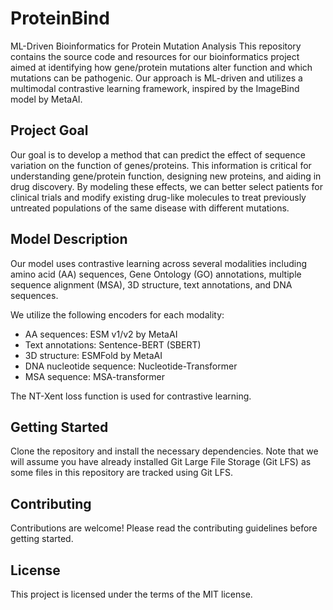 # ProteinBind

ML-Driven Bioinformatics for Protein Mutation Analysis
This repository contains the source code and resources for our bioinformatics project aimed at identifying how gene/protein mutations alter function and which mutations can be pathogenic. Our approach is ML-driven and utilizes a multimodal contrastive learning framework, inspired by the ImageBind model by MetaAI.

## Project Goal

Our goal is to develop a method that can predict the effect of sequence variation on the function of genes/proteins. This information is critical for understanding gene/protein function, designing new proteins, and aiding in drug discovery. By modeling these effects, we can better select patients for clinical trials and modify existing drug-like molecules to treat previously untreated populations of the same disease with different mutations.

## Model Description

Our model uses contrastive learning across several modalities including amino acid (AA) sequences, Gene Ontology (GO) annotations, multiple sequence alignment (MSA), 3D structure, text annotations, and DNA sequences.

We utilize the following encoders for each modality:

- AA sequences: ESM v1/v2 by MetaAI
- Text annotations: Sentence-BERT (SBERT)
- 3D structure: ESMFold by MetaAI
- DNA nucleotide sequence: Nucleotide-Transformer
- MSA sequence: MSA-transformer


The NT-Xent loss function is used for contrastive learning.

## Getting Started

Clone the repository and install the necessary dependencies. Note that we will assume you have already installed Git Large File Storage (Git LFS) as some files in this repository are tracked using Git LFS.


## Contributing
Contributions are welcome! Please read the contributing guidelines before getting started.

## License

This project is licensed under the terms of the MIT license.